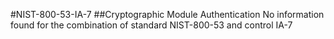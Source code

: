 #NIST-800-53-IA-7
##Cryptographic Module Authentication
No information found for the combination of standard NIST-800-53 and control IA-7
